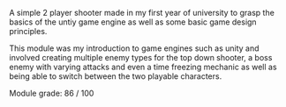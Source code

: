 A simple 2 player shooter made in my first year of university to grasp the basics of the untiy game engine as well as some basic game design principles.

This module was my introduction to game engines such as unity and involved creating multiple enemy types for the top down shooter, a boss enemy with varying attacks and even a time freezing mechanic as well as being able to switch between the two playable characters. 

Module grade: 86 / 100
